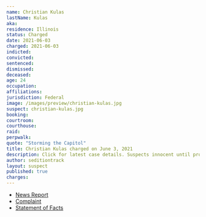 ```yaml
---
name: Christian Kulas
lastName: Kulas
aka:
residence: Illinois
status: Charged
date: 2021-06-03
charged: 2021-06-03
indicted:
convicted: 
sentenced: 
dismissed: 
deceased:
age: 24
occupation:
affiliations:
jurisdiction: Federal
image: /images/preview/christian-kulas.jpg
suspect: christian-kulas.jpg
booking:
courtroom:
courthouse:
raid:
perpwalk:
quote: "Storming the Capitol"
title: Christian Kulas charged on June 3, 2021
description: Click for latest case details. Suspects innocent until proven guilty.
author: seditiontrack
layout: suspect
published: true
charges:
---
```

- [News Report](https://abc7chicago.com/north-shore-man-charged-in-jan-6-breach-of-us-capitol/10762676/)
- [Complaint](https://www.justice.gov/usao-dc/case-multi-defendant/file/1402531/download)
- [Statement of Facts](https://www.justice.gov/usao-dc/case-multi-defendant/file/1418426/download)
